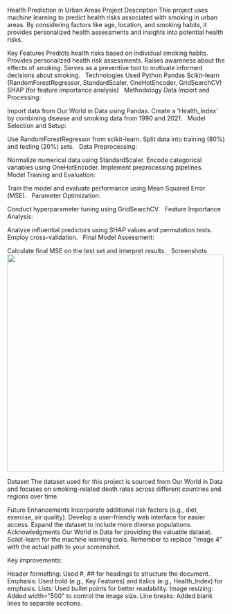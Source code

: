 Health Prediction in Urban Areas
Project Description
This project uses machine learning to predict health risks associated with smoking in urban areas. By considering factors like age, location, and smoking habits, it provides personalized health assessments and insights into potential health risks.    

Key Features
Predicts health risks based on individual smoking habits.
Provides personalized health risk assessments.
Raises awareness about the effects of smoking.
Serves as a preventive tool to motivate informed decisions about smoking.    
Technologies Used
Python
Pandas
Scikit-learn (RandomForestRegressor, StandardScaler, OneHotEncoder, GridSearchCV)
SHAP (for feature importance analysis)    
Methodology
Data Import and Processing:

Import data from Our World in Data using Pandas.
Create a 'Health_Index' by combining disease and smoking data from 1990 and 2021.    
Model Selection and Setup:

Use RandomForestRegressor from scikit-learn.
Split data into training (80%) and testing (20%) sets.    
Data Preprocessing:

Normalize numerical data using StandardScaler.
Encode categorical variables using OneHotEncoder.
Implement preprocessing pipelines.    
Model Training and Evaluation:

Train the model and evaluate performance using Mean Squared Error (MSE).    
Parameter Optimization:

Conduct hyperparameter tuning using GridSearchCV.    
Feature Importance Analysis:

Analyze influential predictors using SHAP values and permutation tests.
Employ cross-validation.    
Final Model Assessment:

Calculate final MSE on the test set and interpret results.    
Screenshots
<img src="Image 4" width="500">

Dataset
The dataset used for this project is sourced from Our World in Data and focuses on smoking-related death rates across different countries and regions over time.    

Future Enhancements
Incorporate additional risk factors (e.g., diet, exercise, air quality).
Develop a user-friendly web interface for easier access.
Expand the dataset to include more diverse populations.
Acknowledgments
Our World in Data for providing the valuable dataset.
Scikit-learn for the machine learning tools.
Remember to replace "Image 4" with the actual path to your screenshot.

Key improvements:

Header formatting: Used #, ## for headings to structure the document.
Emphasis: Used bold (e.g., Key Features) and italics (e.g., Health_Index) for emphasis.
Lists: Used bullet points for better readability.
Image resizing: Added width="500" to control the image size.
Line breaks: Added blank lines to separate sections.
